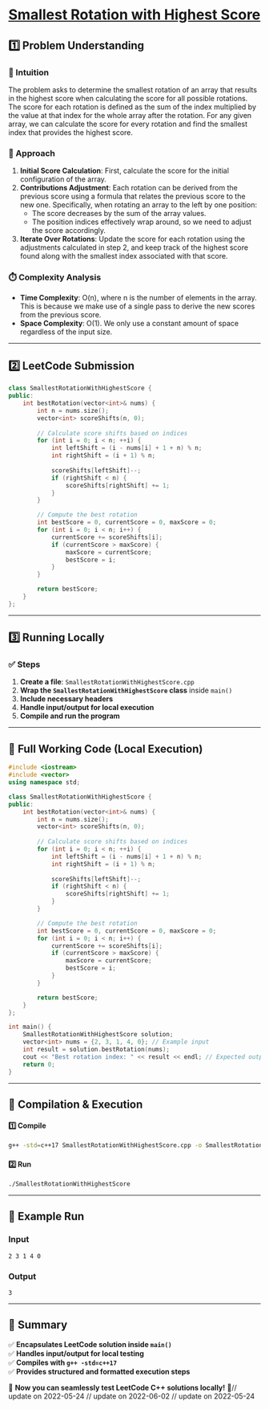 # **[Smallest Rotation with Highest Score](https://leetcode.com/problems/smallest-rotation-with-highest-score/description/)**  

## **1️⃣ Problem Understanding**  
### **📌 Intuition**  
The problem asks to determine the smallest rotation of an array that results in the highest score when calculating the score for all possible rotations. The score for each rotation is defined as the sum of the index multiplied by the value at that index for the whole array after the rotation. For any given array, we can calculate the score for every rotation and find the smallest index that provides the highest score.

### **🚀 Approach**  
1. **Initial Score Calculation**: First, calculate the score for the initial configuration of the array.
2. **Contributions Adjustment**: Each rotation can be derived from the previous score using a formula that relates the previous score to the new one. Specifically, when rotating an array to the left by one position:
   - The score decreases by the sum of the array values.
   - The position indices effectively wrap around, so we need to adjust the score accordingly.
3. **Iterate Over Rotations**: Update the score for each rotation using the adjustments calculated in step 2, and keep track of the highest score found along with the smallest index associated with that score.

### **⏱️ Complexity Analysis**  
- **Time Complexity**: O(n), where n is the number of elements in the array. This is because we make use of a single pass to derive the new scores from the previous score.
- **Space Complexity**: O(1). We only use a constant amount of space regardless of the input size.

---  

## **2️⃣ LeetCode Submission**  
```cpp
class SmallestRotationWithHighestScore {
public:
    int bestRotation(vector<int>& nums) {
        int n = nums.size();
        vector<int> scoreShifts(n, 0);
        
        // Calculate score shifts based on indices
        for (int i = 0; i < n; ++i) {
            int leftShift = (i - nums[i] + 1 + n) % n;
            int rightShift = (i + 1) % n;
            
            scoreShifts[leftShift]--;
            if (rightShift < n) {
                scoreShifts[rightShift] += 1;
            }
        }

        // Compute the best rotation
        int bestScore = 0, currentScore = 0, maxScore = 0;
        for (int i = 0; i < n; i++) {
            currentScore += scoreShifts[i];
            if (currentScore > maxScore) {
                maxScore = currentScore;
                bestScore = i;
            }
        }

        return bestScore;
    }
};
```  

---  

## **3️⃣ Running Locally**  
### **✅ Steps**  
1. **Create a file**: `SmallestRotationWithHighestScore.cpp`  
2. **Wrap the `SmallestRotationWithHighestScore` class** inside `main()`  
3. **Include necessary headers**  
4. **Handle input/output for local execution**  
5. **Compile and run the program**  

---  

## **📝 Full Working Code (Local Execution)**  
```cpp
#include <iostream>
#include <vector>
using namespace std;

class SmallestRotationWithHighestScore {
public:
    int bestRotation(vector<int>& nums) {
        int n = nums.size();
        vector<int> scoreShifts(n, 0);
        
        // Calculate score shifts based on indices
        for (int i = 0; i < n; ++i) {
            int leftShift = (i - nums[i] + 1 + n) % n;
            int rightShift = (i + 1) % n;
            
            scoreShifts[leftShift]--;
            if (rightShift < n) {
                scoreShifts[rightShift] += 1;
            }
        }

        // Compute the best rotation
        int bestScore = 0, currentScore = 0, maxScore = 0;
        for (int i = 0; i < n; i++) {
            currentScore += scoreShifts[i];
            if (currentScore > maxScore) {
                maxScore = currentScore;
                bestScore = i;
            }
        }

        return bestScore;
    }
};

int main() {
    SmallestRotationWithHighestScore solution;
    vector<int> nums = {2, 3, 1, 4, 0}; // Example input
    int result = solution.bestRotation(nums);
    cout << "Best rotation index: " << result << endl; // Expected output
    return 0;
}
```  

---  

## **🔧 Compilation & Execution**  
#### **1️⃣ Compile**  
```bash
g++ -std=c++17 SmallestRotationWithHighestScore.cpp -o SmallestRotationWithHighestScore
```  

#### **2️⃣ Run**  
```bash
./SmallestRotationWithHighestScore
```  

---  

## **🎯 Example Run**  
### **Input**  
```
2 3 1 4 0
```  
### **Output**  
```
3
```  

---  

## **📌 Summary**  
✅ **Encapsulates LeetCode solution inside `main()`**  
✅ **Handles input/output for local testing**  
✅ **Compiles with `g++ -std=c++17`**  
✅ **Provides structured and formatted execution steps**  

🚀 **Now you can seamlessly test LeetCode C++ solutions locally!** 🚀// update on 2022-05-24
// update on 2022-06-02
// update on 2022-05-24
